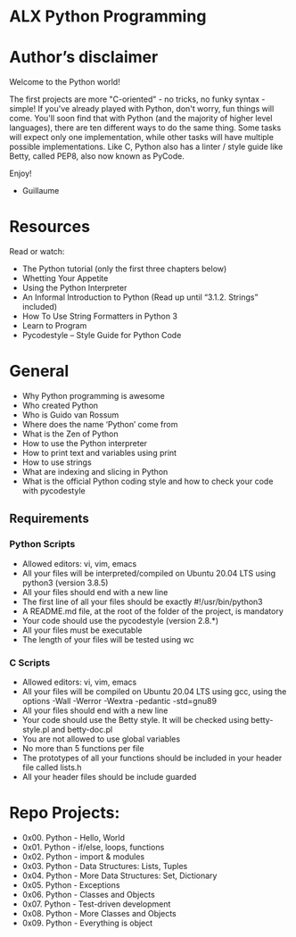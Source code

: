 # ALX Python Programming

# Author’s disclaimer
Welcome to the Python world!

The first projects are more "C-oriented" - no tricks, no funky syntax - simple!
If you've already played with Python, don't worry, fun things will come.
You'll soon find that with Python (and the majority of higher level languages),
there are ten different ways to do the same thing.
Some tasks will expect only one implementation, while other tasks will have
multiple possible implementations.
Like C, Python also has a linter / style guide like Betty, called PEP8, also
now known as PyCode.

Enjoy!

- Guillaume


# Resources
Read or watch:

-	The Python tutorial (only the first three chapters below)
-	Whetting Your Appetite
-	Using the Python Interpreter
-	An Informal Introduction to Python (Read up until “3.1.2. Strings” included)
-	How To Use String Formatters in Python 3
-	Learn to Program
-	Pycodestyle – Style Guide for Python Code

# General

-	Why Python programming is awesome
-	Who created Python
-	Who is Guido van Rossum
-	Where does the name ‘Python’ come from
-	What is the Zen of Python
-	How to use the Python interpreter
-	How to print text and variables using print
-	How to use strings
-	What are indexing and slicing in Python
-	What is the official Python coding style and how to check your code with pycodestyle


## Requirements
### Python Scripts

-	Allowed editors: vi, vim, emacs
-	All your files will be interpreted/compiled on Ubuntu 20.04 LTS using python3 (version 3.8.5)
-	All your files should end with a new line
-	The first line of all your files should be exactly #!/usr/bin/python3
-	A README.md file, at the root of the folder of the project, is mandatory
-	Your code should use the pycodestyle (version 2.8.*)
-	All your files must be executable
-	The length of your files will be tested using wc

### C Scripts
-	Allowed editors: vi, vim, emacs
-	All your files will be compiled on Ubuntu 20.04 LTS using gcc, using the options -Wall -Werror -Wextra -pedantic -std=gnu89
-	All your files should end with a new line
-	Your code should use the Betty style. It will be checked using betty-style.pl and betty-doc.pl
-	You are not allowed to use global variables
-	No more than 5 functions per file
-	The prototypes of all your functions should be included in your header file called lists.h
-	All your header files should be include guarded


# Repo Projects:
-	0x00. Python - Hello, World
-	0x01. Python - if/else, loops, functions
-	0x02. Python - import & modules
-	0x03. Python - Data Structures: Lists, Tuples
-	0x04. Python - More Data Structures: Set, Dictionary
-	0x05. Python - Exceptions
-	0x06. Python - Classes and Objects
-	0x07. Python - Test-driven development
-	0x08. Python - More Classes and Objects
-	0x09. Python - Everything is object

